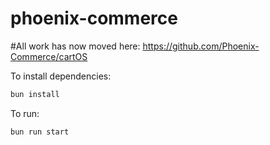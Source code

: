 # phoenix-commerce

#All work has now moved here: https://github.com/Phoenix-Commerce/cartOS


To install dependencies:

```bash
bun install
```

To run:

```bash
bun run start
```
